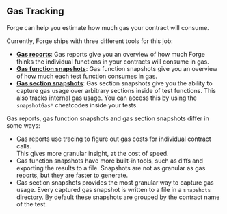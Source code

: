 ## Gas Tracking

Forge can help you estimate how much gas your contract will consume.

Currently, Forge ships with three different tools for this job:

- [**Gas reports**](./gas-reports.md): Gas reports give you an overview of how much Forge thinks the
  individual functions in your contracts will consume in gas.
- [**Gas function snapshots**](./gas-function-snapshots.md): Gas function snapshots give you an overview of how much
  each test function consumes in gas.
- [**Gas section snapshots**](./gas-section-snapshots.md): Gas section snapshots give you the ability to capture gas usage over arbitrary sections inside of test functions.
  This also tracks internal gas usage. You can access this by using the `snapshotGas*` cheatcodes inside your tests.

Gas reports, gas function snapshots and gas section snapshots differ in some ways:

- Gas reports use tracing to figure out gas costs for individual contract calls.  
  This gives more granular insight, at the cost of speed.
- Gas function snapshots have more built-in tools, such as diffs and exporting the results to a file.
  Snapshots are not as granular as gas reports, but they are faster to generate.
- Gas section snapshots provides the most granular way to capture gas usage. Every captured gas snapshot is written to a file in a `snapshots` directory.
  By default these snapshots are grouped by the contract name of the test.